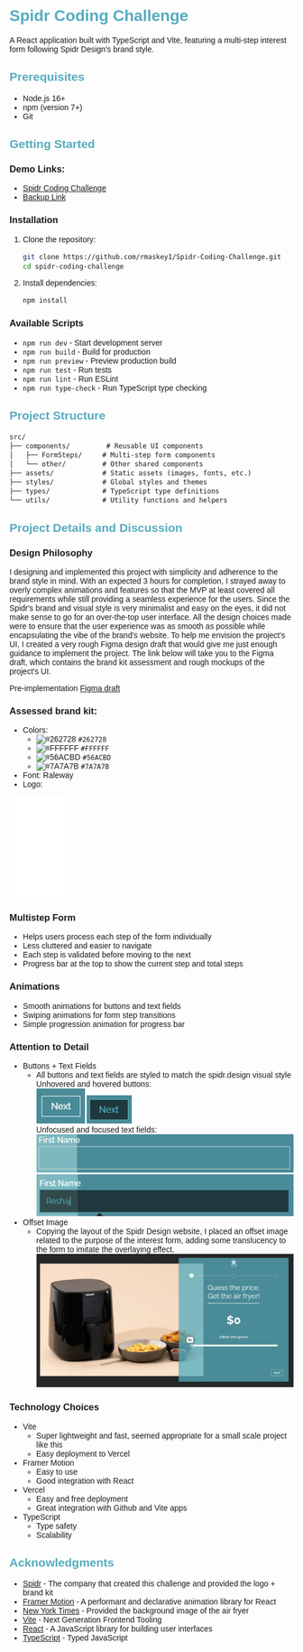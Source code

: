 <link href="https://fonts.googleapis.com/css2?family=Raleway:wght@400;500;600;700&display=swap" rel="stylesheet">

<div style="font-family: 'Raleway', sans-serif">

# <div style="color:#56ACBD;"> Spidr Coding Challenge</div>

A React application built with TypeScript and Vite, featuring a multi-step interest form following Spidr Design's brand style.

## <div style="color:#56ACBD;"> Prerequisites

- Node.js 16+
- npm (version 7+)
- Git

## <div style="color:#56ACBD;"> Getting Started</div>

### Demo Links:

- [Spidr Coding Challenge](https://spidr-coding-challenge-tau.vercel.app/)
- [Backup Link](spidr-coding-challenge-ndb4r6py7-reshajs-projects.vercel.app)

### Installation

1. Clone the repository:
   ```bash
   git clone https://github.com/rmaskey1/Spidr-Coding-Challenge.git
   cd spidr-coding-challenge
   ```

2. Install dependencies:
   ```bash
   npm install
   ```

### Available Scripts

- `npm run dev` - Start development server
- `npm run build` - Build for production
- `npm run preview` - Preview production build
- `npm run test` - Run tests
- `npm run lint` - Run ESLint
- `npm run type-check` - Run TypeScript type checking

## <div style="color:#56ACBD;"> Project Structure</div>

```
src/
├── components/         # Reusable UI components
│   ├── FormSteps/     # Multi-step form components
│   └── other/         # Other shared components
├── assets/            # Static assets (images, fonts, etc.)
├── styles/            # Global styles and themes
├── types/             # TypeScript type definitions
└── utils/             # Utility functions and helpers
```

## <div style="color:#56ACBD;"> Project Details and Discussion</div>

### Design Philosophy
I designing and implemented this project with simplicity and adherence to the brand style in mind. With an expected 3 hours for completion, I strayed away to overly complex animations and features so that the MVP at least covered all requirements while still providing a seamless experience for the users. Since the Spidr's brand and visual style is very minimalist and easy on the eyes, it did not make sense to go for an over-the-top user interface. All the design choices made were to ensure that the user experience was as smooth as possible while encapsulating the vibe of the brand's website. To help me envision the project's UI, I created a very rough Figma design draft that would give me just enough guidance to implement the project. The link below will take you to the Figma draft, which contains the brand kit assessment and rough mockups of the project's UI.

Pre-implementation [Figma draft](https://www.figma.com/design/RfxEzPt1i3cHYk55NRAI50/Spidr-Coding-Challenge-Mockup?node-id=0-1&t=it8y9kJkqWjAyCEG-1) 

### Assessed brand kit:
- Colors: 
  - ![#262728](https://placehold.co/15x15/262728/262728.png) `#262728`
  - ![#FFFFFF](https://placehold.co/15x15/FFFFFF/FFFFFF.png) `#FFFFFF`
  - ![#56ACBD](https://placehold.co/15x15/56ACBD/56ACBD.png) `#56ACBD`
  - ![#7A7A7B](https://placehold.co/15x15/7A7A7B/7A7A7B.png) `#7A7A7B`
- Font: Raleway
- Logo: 
<img src="src/assets/spidr-logo.png" alt="spider-logo" width="100"/>

### Multistep Form
  - Helps users process each step of the form individually
  - Less cluttered and easier to navigate
  - Each step is validated before moving to the next
  - Progress bar at the top to show the current step and total steps

### Animations
- Smooth animations for buttons and text fields
- Swiping animations for form step transitions
- Simple progression animation for progress bar

### Attention to Detail
- Buttons + Text Fields
  - All buttons and text fields are styled to match the spidr.design visual style \
  Unhovered and hovered buttons: \
  ![alt text](/public/image.png) ![alt text](/public/image-2.png) \
  Unfocused and focused text fields: \
  ![alt text](/public/image-3.png) \
  ![alt text](/public/image-4.png)
- Offset Image
  - Copying the layout of the Spidr Design website, I placed an offset image related to the purpose of the interest form, adding some translucency to the form to imitate the overlaying effect. \
![alt text](/public/image-5.png)

### Technology Choices
- Vite
  - Super lightweight and fast, seemed appropriate for a small scale project like this
  - Easy deployment to Vercel
- Framer Motion
  - Easy to use
  - Good integration with React
- Vercel
  - Easy and free deployment
  - Great integration with Github and Vite apps
- TypeScript
  - Type safety
  - Scalability

## <div style="color:#56ACBD;"> Acknowledgments</div>

- [Spidr](https://spidr.design/) - The company that created this challenge and provided the logo + brand kit
- [Framer Motion](https://www.framer.com/motion/) - A performant and declarative animation library for React
- [New York Times](https://cdn.thewirecutter.com/wp-content/media/2024/11/air-fryer-2048px-4509-2x1-1.jpg?width=1024&quality=75&crop=2:1&auto=webp) - Provided the background image of the air fryer
- [Vite](https://vitejs.dev/) - Next Generation Frontend Tooling
- [React](https://reactjs.org/) - A JavaScript library for building user interfaces
- [TypeScript](https://www.typescriptlang.org/) - Typed JavaScript

</div>


